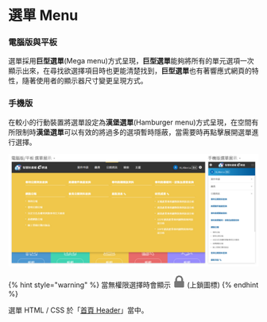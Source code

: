 # 選單 Menu

### 電腦版與平板 <a id="dian-nao-ban-yu-ping-ban-1"></a>

選單採用**巨型選單**\(Mega menu\)方式呈現，**巨型選單**能夠將所有的單元選項一次顯示出來，在尋找欲選擇項目時也更能清楚找到，**巨型選單**也有著響應式網頁的特性，隨著使用者的顯示器尺寸變更呈現方式。‌

### 手機版 <a id="shou-ji-ban-1"></a>

在較小的行動裝置將選單設定為**漢堡選單**\(Hamburger menu\)方式呈現，在空間有所限制時**漢堡選單**可以有效的將過多的選項暫時隱蔽，當需要時再點擊展開選單進行選擇。

![](../.gitbook/assets/header_menu.jpg)

{% hint style="warning" %}
當無權限選擇時會顯示 ![](../.gitbook/assets/icon_lock.png) \(上鎖圖標\)
{% endhint %}

選單 HTML / CSS 於「[首頁 Header](ye-shou-header.md)」當中。

